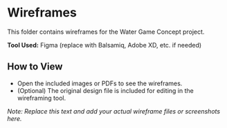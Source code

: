 # Wireframes

This folder contains wireframes for the Water Game Concept project.

**Tool Used:** Figma (replace with Balsamiq, Adobe XD, etc. if needed)

## How to View

- Open the included images or PDFs to see the wireframes.
- (Optional) The original design file is included for editing in the wireframing tool.

*Note: Replace this text and add your actual wireframe files or screenshots here.*